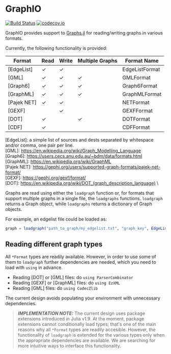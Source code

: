 # GraphIO

[![Build Status](https://github.com/JuliaGraphs/GraphIO.jl/workflows/CI/badge.svg)](https://github.com/JuliaGraphs/GraphIO.jl/actions?query=workflow%3ACI+branch%3Amaster)
[![codecov.io](http://codecov.io/github/JuliaGraphs/GraphIO.jl/coverage.svg?branch=master)](http://codecov.io/github/JuliaGraphs/GraphIO.jl?branch=master)

GraphIO provides support to [Graphs.jl](https://github.com/JuliaGraphs/Graphs.jl) for reading/writing graphs in various formats.

Currently, the following functionality is provided:

Format        | Read | Write | Multiple Graphs| Format Name  |
--------------|------|-------|----------------|--------------|
[EdgeList]    |   ✓  |  ✓    |                |EdgeListFormat|
[GML]         |   ✓  |  ✓    | ✓              |GMLFormat     |
[Graph6]      |   ✓  |  ✓    | ✓              |Graph6Format  |
[GraphML]     |   ✓  |  ✓    | ✓              |GraphMLFormat |
[Pajek NET]   |   ✓  |  ✓    |                |NETFormat     |
[GEXF]        |      |  ✓    |                |GEXFFormat    |
[DOT]         |   ✓  |       | ✓              |DOTFormat     |
[CDF]         |   ✓  |       |                |CDFFormat     |

[EdgeList]: a simple list of sources and dests separated by whitespace and/or comma, one pair per line. \
[GML]: https://en.wikipedia.org/wiki/Graph_Modelling_Language \
[Graph6]: https://users.cecs.anu.edu.au/~bdm/data/formats.html \
[GraphML]: https://en.wikipedia.org/wiki/GraphML \
[Pajek NET]: https://gephi.org/users/supported-graph-formats/pajek-net-format/ \
[GEXF]: https://gephi.org/gexf/format/ \
[DOT]: https://en.wikipedia.org/wiki/DOT_(graph_description_language) \

Graphs are read using either the `loadgraph` function or, for formats that support multiple graphs in a single file,
the `loadgraphs` functions. `loadgraph` returns a Graph object, while `loadgraphs` returns a dictionary of Graph objects.

For example, an edgelist file could be loaded as:

```julia
graph = loadgraph("path_to_graph/my_edgelist.txt", "graph_key", EdgeListFormat())
``` 

## Reading different graph types
All `*Format` types are readily available. However, in order to use some of them to `loadgraph` further dependencies are needed, which you need to load with `using` in advance.
- Reading [DOT] or [GML] files: do `using ParserCombinator`
- Reading [GEXF] or [GraphML] files: do `using EzXML`
- Reading [GML] files: do `using CodecZlib`

The current design avoids populating your environment with unnecessary dependencies.

> **_IMPLEMENTATION NOTE:_**  The current design uses package extensions introduced in Julia v1.9. At the moment, package extensions cannot conditionally load types; that's one of the main reasons why all `*Format` types are readily accesible. However, the functionality of `loadgraph` is extended for the various types only when the appropriate dependencies are available. We are searching for more intuitive ways to interface this functionality.


